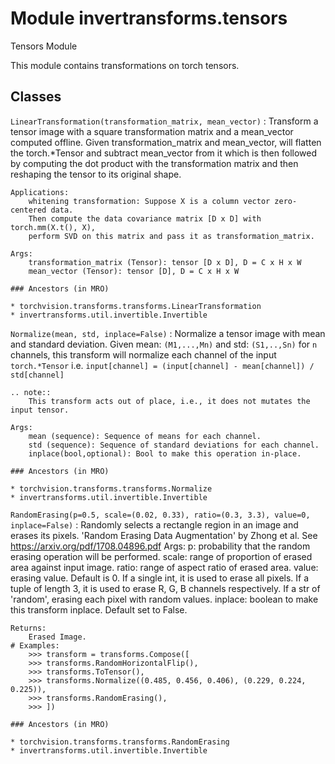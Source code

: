 Module invertransforms.tensors
==============================
Tensors Module

This module contains transformations on torch tensors.

Classes
-------

`LinearTransformation(transformation_matrix, mean_vector)`
:   Transform a tensor image with a square transformation matrix and a mean_vector computed
    offline.
    Given transformation_matrix and mean_vector, will flatten the torch.*Tensor and
    subtract mean_vector from it which is then followed by computing the dot
    product with the transformation matrix and then reshaping the tensor to its
    original shape.
    
    Applications:
        whitening transformation: Suppose X is a column vector zero-centered data.
        Then compute the data covariance matrix [D x D] with torch.mm(X.t(), X),
        perform SVD on this matrix and pass it as transformation_matrix.
    
    Args:
        transformation_matrix (Tensor): tensor [D x D], D = C x H x W
        mean_vector (Tensor): tensor [D], D = C x H x W

    ### Ancestors (in MRO)

    * torchvision.transforms.transforms.LinearTransformation
    * invertransforms.util.invertible.Invertible

`Normalize(mean, std, inplace=False)`
:   Normalize a tensor image with mean and standard deviation.
    Given mean: ``(M1,...,Mn)`` and std: ``(S1,..,Sn)`` for ``n`` channels, this transform
    will normalize each channel of the input ``torch.*Tensor`` i.e.
    ``input[channel] = (input[channel] - mean[channel]) / std[channel]``
    
    .. note::
        This transform acts out of place, i.e., it does not mutates the input tensor.
    
    Args:
        mean (sequence): Sequence of means for each channel.
        std (sequence): Sequence of standard deviations for each channel.
        inplace(bool,optional): Bool to make this operation in-place.

    ### Ancestors (in MRO)

    * torchvision.transforms.transforms.Normalize
    * invertransforms.util.invertible.Invertible

`RandomErasing(p=0.5, scale=(0.02, 0.33), ratio=(0.3, 3.3), value=0, inplace=False)`
:   Randomly selects a rectangle region in an image and erases its pixels.
        'Random Erasing Data Augmentation' by Zhong et al.
        See https://arxiv.org/pdf/1708.04896.pdf
    Args:
         p: probability that the random erasing operation will be performed.
         scale: range of proportion of erased area against input image.
         ratio: range of aspect ratio of erased area.
         value: erasing value. Default is 0. If a single int, it is used to
            erase all pixels. If a tuple of length 3, it is used to erase
            R, G, B channels respectively.
            If a str of 'random', erasing each pixel with random values.
         inplace: boolean to make this transform inplace. Default set to False.
    
    Returns:
        Erased Image.
    # Examples:
        >>> transform = transforms.Compose([
        >>> transforms.RandomHorizontalFlip(),
        >>> transforms.ToTensor(),
        >>> transforms.Normalize((0.485, 0.456, 0.406), (0.229, 0.224, 0.225)),
        >>> transforms.RandomErasing(),
        >>> ])

    ### Ancestors (in MRO)

    * torchvision.transforms.transforms.RandomErasing
    * invertransforms.util.invertible.Invertible